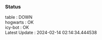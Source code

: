 ### Status


table : DOWN  
hogwarts : OK  
icy-bot : OK  
Latest Update : 2024-02-14 02:14:34.444538
